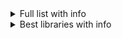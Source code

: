 <details>
<summary>Full list with info</summary>

## +Tree 1 (CHINA) (60/week) (latest 7 months ago)
not specified

https://github.com/ssthouse/vue-tree-chart

## Tree 2 (CHINA) (256/week) (latest 6 months ago)
MIT License

https://github.com/tower1229/Vue-Tree-Chart
  
## +Tree 3 (1277/week) (latest 2 months ago)
Shareware

https://github.com/zingchart/ZingChart

(docs: https://www.zingchart.com/docs/chart-types/tree-module?q=tree%20chart)

## Tree 4 (503/week) (latest 5 months ago)
MIT License

https://github.com/hukaibaihu/vue-org-tree 

## Tree 5 (CHINA) (2/week) (latest 4 month ago)
MIT License

https://github.com/accforgit/vue-chart-tree

## Tree 6 (CHINA) (74/week) (latest 12 days ago)
Apache-2.0 License (with ad)

https://github.com/CrazyMrYan/vue-tree-color

## Tree 7 (CHINA) (4800/week) (latest 2 years ago)
MIT License

https://github.com/ElemeFE/v-charts

(docs: https://v-charts.js.org/#/tree)

## Tree 8 (CHINA) (34/week) (latest 1 month ago)
MIT License

https://github.com/qq449245884/vue-okr-tree

## +Tree 9 (360/week) (latest 1 year ago)
MIT License

https://github.com/David-Desmaisons/Vue.D3.tree

## Tree 10 (9700/week) (latest 2 days ago)
Licence: https://gojs.net/latest/license.html

https://gojs.net/latest/index.html

(github: https://github.com/NorthwoodsSoftware/GoJS-projects/tree/master/vue-webpack)

## Bonus
D3 in vue examples: https://github.com/gywgithub/vue-d3-examples

Collections of chart libraries for Vue: https://madewithvuejs.com/charts

</details>

<details>
<summary>Best libraries with info</summary>

## Free (CHINA) (60/week) (latest 7 months ago)
License not specified

Cons: China, no zoom

https://github.com/ssthouse/vue-tree-chart

## Free (1277/week) (latest 2 months ago)
Shareware

Cons: No zoom, no move

https://github.com/zingchart/ZingChart

(docs: https://www.zingchart.com/docs/chart-types/tree-module?q=tree%20chart)

## Free (360/week) (latest 1 year ago)
MIT License

Cons: No zoom, no move

https://github.com/David-Desmaisons/Vue.D3.tree

## Native D3
BSD-3-Clause License

https://github.com/gywgithub/vue-d3-examples/blob/master/src/components/TreeIV.vue

## Not Free

https://jscharting.com/examples/chart-types/organizational/

## FREE (16/week) (6 months ago)

https://github.com/remcoplasmeyer/flowy-vue

## FREE (970/week) (2 years ago)

https://github.com/dabeng/vue-orgchart
(docs: https://dabeng.github.io/OrgChart/)

## Not free

https://github.com/BALKANGraph/OrgChartJS

## FREE (10000/week) (7 months)

https://github.com/devstark-com/vue-google-charts

## FREE (213/week) (month ago)

https://github.com/bumbeishvili/d3-organization-chart

</details>
